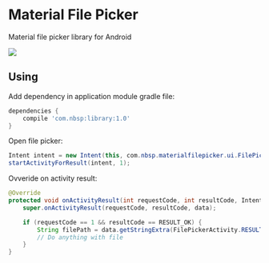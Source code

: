 # Material File Picker
Material file picker library for Android

![](https://i.imgur.com/ibcVjpm.png)

## Using

Add dependency in application module gradle file:

```gradle
dependencies {
    compile 'com.nbsp:library:1.0'
}
```

Open file picker:

```java
Intent intent = new Intent(this, com.nbsp.materialfilepicker.ui.FilePickerActivity.class);
startActivityForResult(intent, 1);
```

Ovveride on activity result:

```java
@Override
protected void onActivityResult(int requestCode, int resultCode, Intent data) {
    super.onActivityResult(requestCode, resultCode, data);

    if (requestCode == 1 && resultCode == RESULT_OK) {
        String filePath = data.getStringExtra(FilePickerActivity.RESULT_FILE_PATH);
        // Do anything with file
    }
}
```
